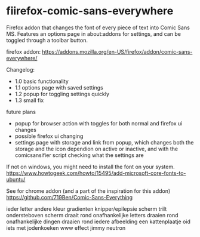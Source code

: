 # fiirefox-comic-sans-everywhere
Firefox addon that changes the font of every piece of text into Comic Sans MS.
Features an options page in about:addons for settings, and can be toggled through a toolbar button.

firefox addon: https://addons.mozilla.org/en-US/firefox/addon/comic-sans-everywhere/

Changelog:
- 1.0 basic functionality
- 1.1 options page with saved settings
- 1.2 popup for toggling settings quickly
- 1.3 small fix

future plans
- popup for browser action with toggles for both normal and firefox ui changes
- possible firefox ui changing
- settings page with storage and link from popup, which changes both the storage and the icon dependion on active or inactive, and with the comicsansifier script checking what the settings are

If not on windows, you might need to install the font on your system. https://www.howtogeek.com/howto/15495/add-microsoft-core-fonts-to-ubuntu/
 
See for chrome addon (and a part of the inspiration for this addon) https://github.com/719Ben/Comic-Sans-Everything


ieder letter andere kleur
gradienten
knipper/epilepsie
scherm trilt
ondersteboven
scherm draait rond
onafhankelijke letters draaien rond
onafhankelijke dingen draaien rond
iedere afbeelding een kattenplaatje oid
iets met jodenkoeken
www effect jimmy neutron
